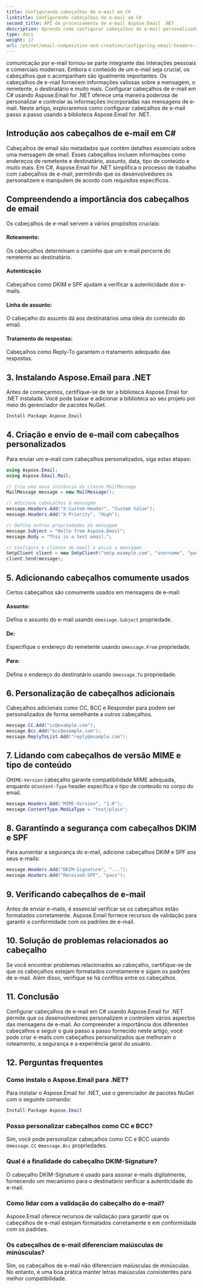 ```yaml
---
title: Configurando cabeçalhos de e-mail em C#
linktitle: Configurando cabeçalhos de e-mail em C#
second_title: API de processamento de e-mail Aspose.Email .NET
description: Aprenda como configurar cabeçalhos de e-mail personalizados em C# usando Aspose.Email for .NET. Guia passo a passo com código-fonte incluído. Melhore o controle e a segurança de e-mail.
type: docs
weight: 17
url: /pt/net/email-composition-and-creation/configuring-email-headers-in-csharp/
---
```


comunicação por e-mail tornou-se parte integrante das interações pessoais e comerciais modernas. Embora o conteúdo de um e-mail seja crucial, os cabeçalhos que o acompanham são igualmente importantes. Os cabeçalhos de e-mail fornecem informações valiosas sobre a mensagem, o remetente, o destinatário e muito mais. Configurar cabeçalhos de e-mail em C# usando Aspose.Email for .NET oferece uma maneira poderosa de personalizar e controlar as informações incorporadas nas mensagens de e-mail. Neste artigo, exploraremos como configurar cabeçalhos de e-mail passo a passo usando a biblioteca Aspose.Email for .NET.

## Introdução aos cabeçalhos de e-mail em C#

Cabeçalhos de email são metadados que contêm detalhes essenciais sobre uma mensagem de email. Esses cabeçalhos incluem informações como endereços de remetente e destinatário, assunto, data, tipo de conteúdo e muito mais. Em C#, Aspose.Email for .NET simplifica o processo de trabalho com cabeçalhos de e-mail, permitindo que os desenvolvedores os personalizem e manipulem de acordo com requisitos específicos.

## Compreendendo a importância dos cabeçalhos de email

Os cabeçalhos de e-mail servem a vários propósitos cruciais:
#### Roteamento: 
Os cabeçalhos determinam o caminho que um e-mail percorre do remetente ao destinatário.
#### Autenticação
Cabeçalhos como DKIM e SPF ajudam a verificar a autenticidade dos e-mails.
#### Linha de assunto: 
O cabeçalho do assunto dá aos destinatários uma ideia do conteúdo do email.
#### Tratamento de respostas: 
Cabeçalhos como Reply-To garantem o tratamento adequado das respostas.

## 3. Instalando Aspose.Email para .NET

Antes de começarmos, certifique-se de ter a biblioteca Aspose.Email for .NET instalada. Você pode baixar e adicionar a biblioteca ao seu projeto por meio do gerenciador de pacotes NuGet.

```csharp
Install-Package Aspose.Email
```

## 4. Criação e envio de e-mail com cabeçalhos personalizados

Para enviar um e-mail com cabeçalhos personalizados, siga estas etapas:

```csharp
using Aspose.Email;
using Aspose.Email.Mail;

// Crie uma nova instância da classe MailMessage
MailMessage message = new MailMessage();

// Adicione cabeçalhos à mensagem
message.Headers.Add("X-Custom-Header", "Custom Value");
message.Headers.Add("X-Priority", "High");

// Defina outras propriedades da mensagem
message.Subject = "Hello from Aspose.Email";
message.Body = "This is a test email.";

// Configure o cliente de email e envie a mensagem
SmtpClient client = new SmtpClient("smtp.example.com", "username", "password");
client.Send(message);
```

## 5. Adicionando cabeçalhos comumente usados

Certos cabeçalhos são comumente usados em mensagens de e-mail:

#### Assunto: 
 Defina o assunto do e-mail usando o`message.Subject` propriedade.
#### De: 
 Especifique o endereço do remetente usando o`message.From` propriedade.
#### Para: 
 Defina o endereço do destinatário usando o`message.To` propriedade.

## 6. Personalização de cabeçalhos adicionais

Cabeçalhos adicionais como CC, BCC e Responder para podem ser personalizados de forma semelhante a outros cabeçalhos.

```csharp
message.CC.Add("cc@example.com");
message.Bcc.Add("bcc@example.com");
message.ReplyToList.Add("reply@example.com");
```

## 7. Lidando com cabeçalhos de versão MIME e tipo de conteúdo

 O`MIME-Version` cabeçalho garante compatibilidade MIME adequada, enquanto o`Content-Type` header especifica o tipo de conteúdo no corpo do email.

```csharp
message.Headers.Add("MIME-Version", "1.0");
message.ContentType.MediaType = "text/plain";
```

## 8. Garantindo a segurança com cabeçalhos DKIM e SPF

Para aumentar a segurança do e-mail, adicione cabeçalhos DKIM e SPF aos seus e-mails:

```csharp
message.Headers.Add("DKIM-Signature", "...");
message.Headers.Add("Received-SPF", "pass");
```

## 9. Verificando cabeçalhos de e-mail

Antes de enviar e-mails, é essencial verificar se os cabeçalhos estão formatados corretamente. Aspose.Email fornece recursos de validação para garantir a conformidade com os padrões de e-mail.

## 10. Solução de problemas relacionados ao cabeçalho

Se você encontrar problemas relacionados ao cabeçalho, certifique-se de que os cabeçalhos estejam formatados corretamente e sigam os padrões de e-mail. Além disso, verifique se há conflitos entre os cabeçalhos.

## 11. Conclusão

Configurar cabeçalhos de e-mail em C# usando Aspose.Email for .NET permite que os desenvolvedores personalizem e controlem vários aspectos das mensagens de e-mail. Ao compreender a importância dos diferentes cabeçalhos e seguir o guia passo a passo fornecido neste artigo, você pode criar e-mails com cabeçalhos personalizados que melhoram o roteamento, a segurança e a experiência geral do usuário.

## 12. Perguntas frequentes

### Como instalo o Aspose.Email para .NET?

Para instalar o Aspose.Email for .NET, use o gerenciador de pacotes NuGet com o seguinte comando:
```csharp
Install-Package Aspose.Email
```

### Posso personalizar cabeçalhos como CC e BCC?

 Sim, você pode personalizar cabeçalhos como CC e BCC usando o`message.CC` e`message.Bcc` propriedades.

### Qual é a finalidade do cabeçalho DKIM-Signature?

O cabeçalho DKIM-Signature é usado para assinar e-mails digitalmente, fornecendo um mecanismo para o destinatário verificar a autenticidade do e-mail.

### Como lidar com a validação do cabeçalho do e-mail?

Aspose.Email oferece recursos de validação para garantir que os cabeçalhos de e-mail estejam formatados corretamente e em conformidade com os padrões.

### Os cabeçalhos de e-mail diferenciam maiúsculas de minúsculas?

Sim, os cabeçalhos de e-mail não diferenciam maiúsculas de minúsculas. No entanto, é uma boa prática manter letras maiúsculas consistentes para melhor compatibilidade.
